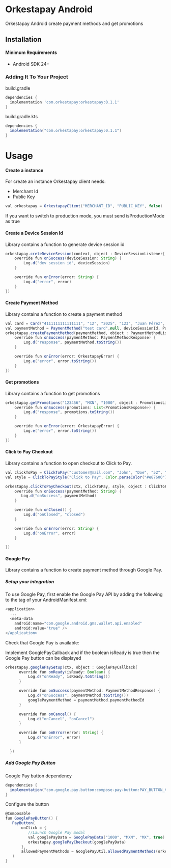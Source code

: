 # Orkestapay Android 

Orkestapay Android create payment methods and get promotions

## Installation

#### Minimum Requirements

- Android SDK 24+

### Adding It To Your Project

build.gradle
```groovy
dependencies {
  implementation 'com.orkestapay:orkestapay:0.1.1'
}
```

build.gradle.kts
```groovy
dependencies {
  implementation("com.orkestapay:orkestapay:0.1.1")
}
```

# Usage

#### Create a instance 

For create an instance Orkestapay client needs:
- Merchant Id
- Public Key

```groovy
val orkestapay = OrkestapayClient("MERCHANT_ID", "PUBLIC_KEY", false)

```

If you want to switch to production mode, you must send isProductionMode as true


#### Create a Device Session Id

Library contains a function to generate device session id

```groovy
orkestapay.creteDeviceSession(context, object : DeviceSessionListener{
    override fun onSuccess(deviceSession: String) {
        Log.d("dev session id", deviceSession)
    }

    override fun onError(error: String) {
        Log.d("error", error)
    }
})
```

#### Create Payment Method

Library contains a function to create a payment method

```groovy
val card = Card("4111111111111111", "12", "2025", "123", "Juan Pérez", true)
val paymentMethod = PaymentMethod("test card",null, deviceSessionId, PaymentMethodType.CARD, card)
orkestapay.createPaymentMethod(paymentMethod, object : PaymentMethodListener {
    override fun onSuccess(paymentMethod: PaymentMethodResponse) {
        Log.d("response", paymentMethod.toString())
    }

    override fun onError(error: OrkestapayError) {
        Log.e("error", error.toString())
    }
})
```

#### Get promotions

Library contains a function to get promotions

```groovy
orkestapay.getPromotions("123456", "MXN", "1000", object : PromotionsListener{
    override fun onSuccess(promotions: List<PromotionsResponse>) {
        Log.d("response", promotions.toString())
    }

    override fun onError(error: OrkestapayError) {
        Log.e("error", error.toString())
    }
})
```

#### Click to Pay Checkout

Library contains a function to open checkout to Click to Pay.

```groovy
val clickToPay = ClickToPay("customer@mail.com", "John", "Doe", "52", "4411223344", true, true)
val style = ClickToPayStyle("Click to Pay", Color.parseColor("#e87600"))

orkestapay.clickToPayCheckout(ctx, clickToPay, style, object : ClickToPayListener{
    override fun onSuccess(paymentMethod: String) {
       Log.d("onSuccess", paymentMethod)
    }

    override fun onClosed() {
        Log.d("onClosed", "closed")
    }

    override fun onError(error: String) {
        Log.d("onError", error)
    }

})
```


#### Google Pay

Library contains a function to create payment method through Google Pay.

##### Setup your integration
To use Google Pay, first enable the Google Pay API by adding the following to the <application> tag of your AndroidManifest.xml:

```groovy
<application>
  ...
  <meta-data
    android:name="com.google.android.gms.wallet.api.enabled"
    android:value="true" />
</application>
```

Check that Google Pay is available:

Implement GooglePayCallback and if the boolean isReady is true then the Google Pay button can be displayed

```groovy
orkestapay.googlePaySetup(ctx, object : GooglePayCallback{
      override fun onReady(isReady: Boolean) {
          Log.d("onReady", isReady.toString())
      }

      override fun onSuccess(paymentMethod: PaymentMethodResponse) {
          Log.d("onSuccess", paymentMethod.toString())
          googlePaymentMethod = paymentMethod.paymentMethodId
      }

      override fun onCancel() {
          Log.d("onCancel", "onCancel")
      }

      override fun onError(error: String) {
          Log.d("onError", error)
      }

  })
```

##### Add Google Pay Button
Google Pay button dependency

```groovy
dependencies {
  implementation("com.google.pay.button:compose-pay-button:PAY_BUTTON_VERSION")
}
```

Configure the button

```groovy
@Composable
fun GooglePayButton() {
   PayButton(
       onClick = {
          //Launch Google Pay modal
          val googlePayData = GooglePayData("1000", "MXN", "MX", true)
          orkestapay.googlePayCheckout(googlePayData)
       },
       allowedPaymentMethods = GooglePayUtil.allowedPaymentMethods(orkestapay.googlePaymentMethodData!!.properties.gateway, orkestapay.googlePaymentMethodData!!.properties.merchantId).toString()
   )
}
```
